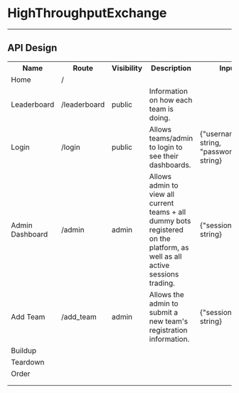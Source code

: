 # HighThroughputExchange

---

<h2>API Design</h2>

<table>
    <tr>
        <th>Name</th>
        <th>Route</th>
        <th>Visibility</th>
        <th>Description</th>
        <th>Input</th>
        <th>Output</th>
    </tr>
    <tr>
        <td>Home</td>
        <td>/</td>
        <td></td>
        <td></td>
        <td></td>
        <td></td>
    </tr>
    <tr>
        <td>Leaderboard</td>
        <td>/leaderboard</td>
        <td>public</td>
        <td>Information on how each team is doing.</td>
        <td></td>
        <td></td>
    </tr>
    <tr>
        <td>Login</td>
        <td>/login</td>
        <td>public</td>
        <td>Allows teams/admin to login to see their dashboards.</td>
        <td>{"username": string, "password": string}</td>
        <td>{"success": boolean, "sessionToken": string}</td>
    </tr>
    <tr>
        <td>Admin Dashboard</td>
        <td>/admin</td>
        <td>admin</td>
        <td>Allows admin to view all current teams + all dummy bots registered on the platform, as well as all active sessions trading.</td>
        <td>{"sessionToken": string}</td>
        <td>{"auth": boolean}</td>
    </tr>
    <tr>
        <td>Add Team</td>
        <td>/add_team</td>
        <td>admin</td>
        <td>Allows the admin to submit a new team's registration information.</td>
        <td>{"sessionToken": string}</td>
        <td>{"auth": boolean}</td>
    </tr>
    <tr>
        <td>Buildup</td>
        <td></td>
        <td></td>
        <td></td>
        <td></td>
        <td></td>
    </tr>
    <tr>
        <td>Teardown</td>
        <td></td>
        <td></td>
        <td></td>
        <td></td>
        <td></td>
    </tr>
    <tr>
        <td>Order</td>
        <td></td>
        <td></td>
        <td></td>
        <td></td>
        <td></td>
    </tr>
    <tr>
        <td></td>
        <td></td>
        <td></td>
        <td></td>
        <td></td>
        <td></td>
    </tr>
    <tr>
        <td></td>
        <td></td>
        <td></td>
        <td></td>
        <td></td>
        <td></td>
    </tr>
</table>